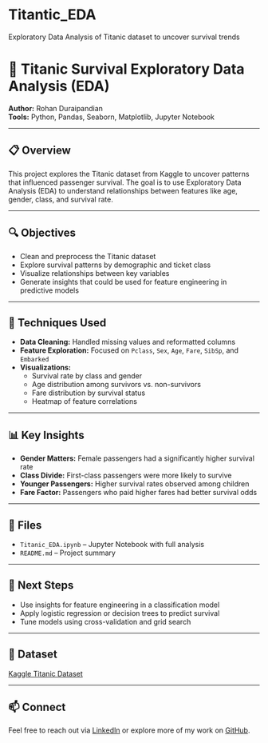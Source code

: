 # Titantic_EDA
Exploratory Data Analysis of Titanic dataset to uncover survival trends
# 🚢 Titanic Survival Exploratory Data Analysis (EDA)  
**Author:** Rohan Duraipandian  
**Tools:** Python, Pandas, Seaborn, Matplotlib, Jupyter Notebook  

---

## 📋 Overview  
This project explores the Titanic dataset from Kaggle to uncover patterns that influenced passenger survival. The goal is to use Exploratory Data Analysis (EDA) to understand relationships between features like age, gender, class, and survival rate.

---

## 🔍 Objectives  
- Clean and preprocess the Titanic dataset  
- Explore survival patterns by demographic and ticket class  
- Visualize relationships between key variables  
- Generate insights that could be used for feature engineering in predictive models

---

## 🧪 Techniques Used  
- **Data Cleaning:** Handled missing values and reformatted columns  
- **Feature Exploration:** Focused on `Pclass`, `Sex`, `Age`, `Fare`, `SibSp`, and `Embarked`  
- **Visualizations:**  
  - Survival rate by class and gender  
  - Age distribution among survivors vs. non-survivors  
  - Fare distribution by survival status  
  - Heatmap of feature correlations  

---

## 📊 Key Insights  
- **Gender Matters:** Female passengers had a significantly higher survival rate  
- **Class Divide:** First-class passengers were more likely to survive  
- **Younger Passengers:** Higher survival rates observed among children  
- **Fare Factor:** Passengers who paid higher fares had better survival odds

---

## 📂 Files  
- `Titanic_EDA.ipynb` – Jupyter Notebook with full analysis  
- `README.md` – Project summary  

---

## 🚀 Next Steps  
- Use insights for feature engineering in a classification model  
- Apply logistic regression or decision trees to predict survival  
- Tune models using cross-validation and grid search

---

## 📎 Dataset  
[Kaggle Titanic Dataset](https://www.kaggle.com/competitions/titanic/data)

---

## 📫 Connect  
Feel free to reach out via [LinkedIn](https://www.linkedin.com/in/mdoll006/) or explore more of my work on [GitHub](https://github.com/therohandur).
